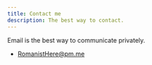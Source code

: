 ```yaml
---
title: Contact me
description: The best way to contact.
---
```


Email is the best way to communicate privately.

- [RomanistHere@pm.me](mailto:romanisthere@pm.me)
